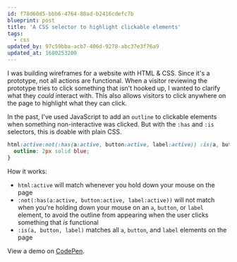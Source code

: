 ```yaml
---
id: f78d60d5-bbb6-4764-80ad-b2416cdefc7b
blueprint: post
title: 'A CSS selector to highlight clickable elements'
tags:
  - css
updated_by: 97c59bba-acb7-406d-9278-abc37e3f76a9
updated_at: 1680253200
---
```

I was building wireframes for a website with HTML & CSS. Since it's a prototype, not all actions are functional. When a visitor reviewing the prototype tries to click something that isn't hooked up, I wanted to clarify what they _could_ interact with. This also allows visitors to click anywhere on the page to highlight what they can click.

In the past, I've used JavaScript to add an `outline` to clickable elements when something non-interactive was clicked. But with the `:has` and `:is` selectors, this is doable with plain CSS.

```css
html:active:not(:has(a:active, button:active, label:active)) :is(a, button, label) {
  outline: 2px solid blue;
}
```

How it works:

- `html:active` will match whenever you hold down your mouse on the page
- `:not(:has(a:active, button:active, label:active))` will not match when you're holding down your mouse on an `a`, `button`, or `label` element, to avoid the outline from appearing when the user clicks something that _is_ functional
- `:is(a, button, label)` matches all  `a`, `button`, and `label` elements on the page

View a demo on [CodePen](https://codepen.io/sebdd/pen/ZEMwxqB?editors=1100).
